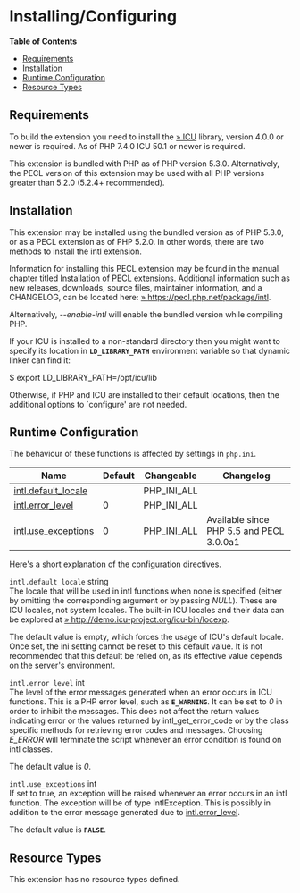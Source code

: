 Installing/Configuring
======================

**Table of Contents**

-   [Requirements](/intl/setup.html#Requirements)
-   [Installation](/intl/setup.html#Installation)
-   [Runtime Configuration](/intl/setup.html#Runtime%20Configuration)
-   [Resource Types](/intl/setup.html#Resource%20Types)

Requirements
------------

To build the extension you need to install the
<a href="http://www.icu-project.org/" class="link external">» ICU</a>
library, version 4.0.0 or newer is required. As of PHP 7.4.0 ICU 50.1 or
newer is required.

This extension is bundled with PHP as of PHP version 5.3.0.
Alternatively, the PECL version of this extension may be used with all
PHP versions greater than 5.2.0 (5.2.4+ recommended).

Installation
------------

This extension may be installed using the bundled version as of PHP
5.3.0, or as a PECL extension as of PHP 5.2.0. In other words, there are
two methods to install the intl extension.

Information for installing this PECL extension may be found in the
manual chapter titled
<a href="/install/pecl.html" class="link">Installation of PECL extensions</a>.
Additional information such as new releases, downloads, source files,
maintainer information, and a CHANGELOG, can be located here:
<a href="https://pecl.php.net/package/intl" class="link external">» https://pecl.php.net/package/intl</a>.

Alternatively, *--enable-intl* will enable the bundled version while
compiling PHP.

If your ICU is installed to a non-standard directory then you might want
to specify its location in **`LD_LIBRARY_PATH`** environment variable so
that dynamic linker can find it:

$ export LD\_LIBRARY\_PATH=/opt/icu/lib

Otherwise, if PHP and ICU are installed to their default locations, then
the additional options to \`configure' are not needed.

Runtime Configuration
---------------------

The behaviour of these functions is affected by settings in `php.ini`.

| Name                                                             | Default | Changeable    | Changelog                                |
|------------------------------------------------------------------|---------|---------------|------------------------------------------|
| <a href="/intl/setup.html#" class="link">intl.default_locale</a> |         | PHP\_INI\_ALL |                                          |
| <a href="/intl/setup.html#" class="link">intl.error_level</a>    | 0       | PHP\_INI\_ALL |                                          |
| <a href="/intl/setup.html#" class="link">intl.use_exceptions</a> | 0       | PHP\_INI\_ALL | Available since PHP 5.5 and PECL 3.0.0a1 |

Here's a short explanation of the configuration directives.

`intl.default_locale` <span class="type">string</span>  
The locale that will be used in intl functions when none is specified
(either by omitting the corresponding argument or by passing *NULL*).
These are ICU locales, not system locales. The built-in ICU locales and
their data can be explored at
<a href="http://demo.icu-project.org/icu-bin/locexp" class="link external">» http://demo.icu-project.org/icu-bin/locexp</a>.

The default value is empty, which forces the usage of ICU's default
locale. Once set, the ini setting cannot be reset to this default value.
It is not recommended that this default be relied on, as its effective
value depends on the server's environment.

`intl.error_level` <span class="type">int</span>  
The level of the error messages generated when an error occurs in ICU
functions. This is a PHP error level, such as **`E_WARNING`**. It can be
set to *0* in order to inhibit the messages. This does not affect the
return values indicating error or the values returned by <span
class="function">intl\_get\_error\_code</span> or by the class specific
methods for retrieving error codes and messages. Choosing *E\_ERROR*
will terminate the script whenever an error condition is found on intl
classes.

The default value is *0*.

`intl.use_exceptions` <span class="type">int</span>  
If set to true, an exception will be raised whenever an error occurs in
an intl function. The exception will be of type <span
class="classname">IntlException</span>. This is possibly in addition to
the error message generated due to
<a href="/intl/setup.html#" class="link">intl.error_level</a>.

The default value is **`FALSE`**.

Resource Types
--------------

This extension has no resource types defined.
